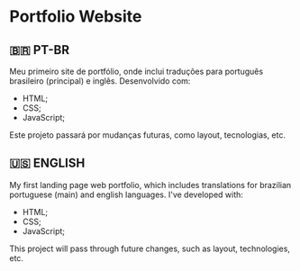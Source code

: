 # Portfolio Website

## 🇧🇷 PT-BR 
Meu primeiro site de portfólio, onde inclui traduções para português brasileiro (principal) e inglês. Desenvolvido com:

* HTML;
* CSS;
* JavaScript;

Este projeto passará por mudanças futuras, como layout, tecnologias, etc.

## 🇺🇸 ENGLISH
My first landing page web portfolio, which includes translations for brazilian portuguese (main) and english languages. I've developed with:

* HTML;
* CSS;
* JavaScript;

This project will pass through future changes, such as layout, technologies, etc.
